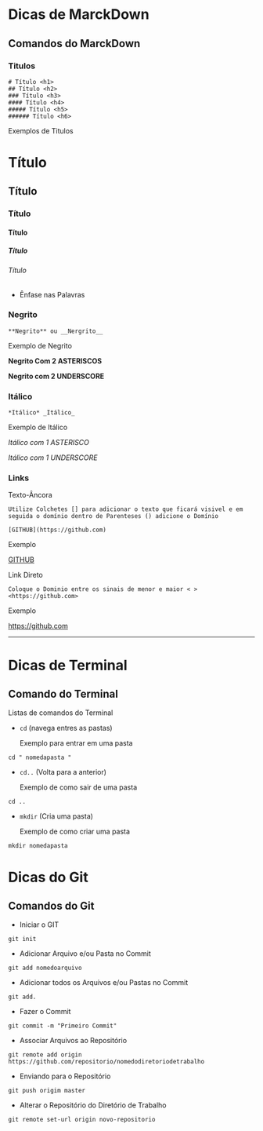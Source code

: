 # Dicas de MarckDown

## Comandos do MarckDown

### Titulos

```
# Título <h1>
## Título <h2>
### Título <h3>
#### Título <h4>
##### Título <h5>
###### Título <h6>
```

Exemplos de Titulos

# Título

## Título

### Título

#### Título

##### Título

###### Título

- Ênfase nas Palavras

### Negrito

```
**Negrito** ou __Nergrito__
```

Exemplo de Negrito

**Negrito Com 2 ASTERISCOS**

**Negrito com 2 UNDERSCORE**

### Itálico

```
*Itálico* _Itálico_
```

Exemplo de Itálico

_Itálico com 1 ASTERISCO_

_Itálico com 1 UNDERSCORE_

### Links

Texto-Âncora

```
Utilize Colchetes [] para adicionar o texto que ficará visivel e em seguida o domínio dentro de Parenteses () adicione o Domínio

[GITHUB](https://github.com)
```

Exemplo

[GITHUB](https://github.com)

Link Direto

```
Coloque o Dominio entre os sinais de menor e maior < >
<https://github.com>
```

Exemplo

<https://github.com>

---

# Dicas de Terminal

## Comando do Terminal

Listas de comandos do Terminal

- `cd` (navega entres as pastas)

  Exemplo para entrar em uma pasta

```
cd " nomedapasta "
```

- `cd..` (Volta para a anterior)

  Exemplo de como sair de uma pasta

```
cd ..
```

- `mkdir` (Cria uma pasta)

  Exemplo de como criar uma pasta

```
mkdir nomedapasta
```

# Dicas do Git

## Comandos do Git

- Iniciar o GIT

```
git init
```

- Adicionar Arquivo e/ou Pasta no Commit

```
git add nomedoarquivo
```

- Adicionar todos os Arquivos e/ou Pastas no Commit

```
git add.
```

- Fazer o Commit

```
git commit -m "Primeiro Commit"
```

- Associar Arquivos ao Repositório

```
git remote add origin https://github.com/repositorio/nomedodiretoriodetrabalho
```

- Enviando para o Repositório

```
git push origim master
```

- Alterar o Repositório do Diretório de Trabalho

```
git remote set-url origin novo-repositorio
```
